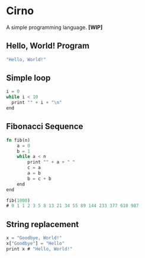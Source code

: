 # Cirno
A simple programming language. **[WIP]**

## Hello, World! Program
```rust
"Hello, World!"
```

## Simple loop
```rust
i = 0
while i < 10
  print "" + i + "\n"
end
```

## Fibonacci Sequence
```rust
fn fib(n)
	a = 0
	b = 1
	while a < n
		print "" + a + " "
		c = a
		a = b
		b = c + b
	end
end

fib(1000)
# 0 1 1 2 3 5 8 13 21 34 55 89 144 233 377 610 987
```

## String replacement
```rust
x = "Goodbye, World!"
x["Goodbye"] = "Hello"
print x # "Hello, World!"
```